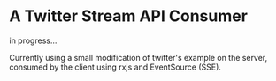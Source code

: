 # A Twitter Stream API Consumer

in progress...

Currently using a small modification of twitter's example on the server, consumed by the client using rxjs and EventSource (SSE).
